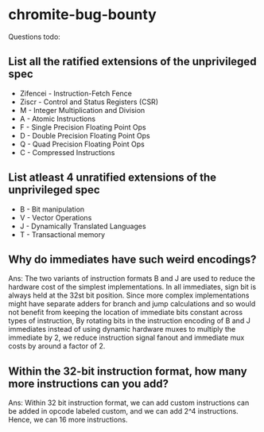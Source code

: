 # chromite-bug-bounty

Questions todo:
## List all the ratified extensions of the unprivileged spec
- Zifencei - Instruction-Fetch Fence
- Ziscr - Control and Status Registers (CSR)
- M - Integer Multiplication and Division
- A - Atomic Instructions
- F - Single Precision Floating Point Ops
- D - Double Precision Floating Point Ops
- Q - Quad Precision Floating Point Ops
- C - Compressed Instructions

## List atleast 4 unratified extensions of the unprivileged spec
- B - Bit manipulation
- V - Vector Operations
- J - Dynamically Translated Languages
- T - Transactional memory

## Why do immediates have such weird encodings?
Ans: The two variants of instruction formats B and J are used to  reduce the hardware cost of the simplest implementations. In all immediates, sign bit is always held at the 32st bit position. Since more complex implementations might have separate adders for branch and jump calculations and so would not benefit from keeping the location of immediate bits constant across types of instruction, By rotating bits in the instruction encoding of B and J immediates instead of using dynamic hardware muxes to multiply the immediate by 2, we reduce instruction signal fanout and immediate mux costs by around a factor of 2.

## Within the 32-bit instruction format, how many more instructions can you add?
Ans: Within 32 bit instruction format, we can add custom instructions can be added in opcode labeled custom, and we can add 2^4 instructions. Hence, we can 16 more instructions.
